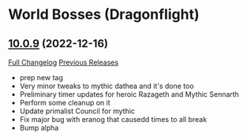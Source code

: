 # <DBM> World Bosses (Dragonflight)

## [10.0.9](https://github.com/DeadlyBossMods/DBM-Retail/tree/10.0.9) (2022-12-16)
[Full Changelog](https://github.com/DeadlyBossMods/DBM-Retail/compare/10.0.8...10.0.9) [Previous Releases](https://github.com/DeadlyBossMods/DBM-Retail/releases)

- prep new tag  
- Very minor tweaks to mythic dathea and it's done too  
- Preliminary timer updates for heroic Razageth and Mythic Sennarth  
- Perform some cleanup on it  
- Update primalist Council for mythic  
- Fix major bug with eranog that causedd times to all break  
- Bump alpha  
